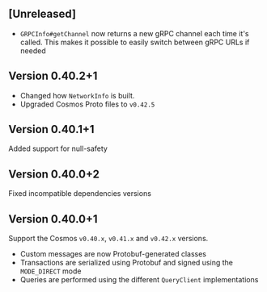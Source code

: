 ## [Unreleased]
- `GRPCInfo#getChannel` now returns a new gRPC channel each time it's called. This makes it possible to easily switch between gRPC URLs if needed

## Version 0.40.2+1
- Changed how `NetworkInfo` is built.
- Upgraded Cosmos Proto files to `v0.42.5`

## Version 0.40.1+1
Added support for null-safety

## Version 0.40.0+2 
Fixed incompatible dependencies versions

## Version 0.40.0+1
Support the Cosmos `v0.40.x`, `v0.41.x` and `v0.42.x` versions.

- Custom messages are now Protobuf-generated classes
- Transactions are serialized using Protobuf and signed using the `MODE_DIRECT` mode
- Queries are performed using the different `QueryClient` implementations
